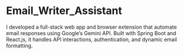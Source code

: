 # Email_Writer_Assistant
I developed a full-stack web app and browser extension that automate email responses using Google’s Gemini API. Built with Spring Boot and React.js, it handles API interactions, authentication, and dynamic email formatting. 
